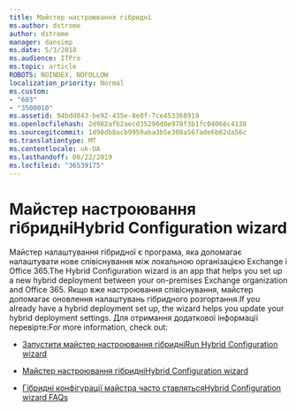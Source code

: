 ```yaml
---
title: Майстер настроювання гібридні
ms.author: dstrome
author: dstrome
manager: dansimp
ms.date: 5/3/2018
ms.audience: ITPro
ms.topic: article
ROBOTS: NOINDEX, NOFOLLOW
localization_priority: Normal
ms.custom:
- "603"
- "3500010"
ms.assetid: 94bdd043-be92-435e-8e0f-7ce453368919
ms.openlocfilehash: 2d982afb2aecd35296d0e978f3b1fc04068c4138
ms.sourcegitcommit: 1d98db8acb9959aba3b5e308a567ade6b62da56c
ms.translationtype: MT
ms.contentlocale: uk-UA
ms.lasthandoff: 08/22/2019
ms.locfileid: "36539175"
---
```

# <a name="hybrid-configuration-wizard"></a><span data-ttu-id="3e4f8-102">Майстер настроювання гібридні</span><span class="sxs-lookup"><span data-stu-id="3e4f8-102">Hybrid Configuration wizard</span></span>

<span data-ttu-id="3e4f8-103">Майстер налаштування гібридної є програма, яка допомагає налаштувати нове співіснування між локальною організацією Exchange і Office 365.</span><span class="sxs-lookup"><span data-stu-id="3e4f8-103">The Hybrid Configuration wizard is an app that helps you set up a new hybrid deployment between your on-premises Exchange organization and Office 365.</span></span> <span data-ttu-id="3e4f8-104">Якщо вже настроювання співіснування, майстер допомагає оновлення налаштувань гібридного розгортання.</span><span class="sxs-lookup"><span data-stu-id="3e4f8-104">If you already have a hybrid deployment set up, the wizard helps you update your hybrid deployment settings.</span></span> <span data-ttu-id="3e4f8-105">Для отримання додаткової інформації перевірте:</span><span class="sxs-lookup"><span data-stu-id="3e4f8-105">For more information, check out:</span></span>
  
- [<span data-ttu-id="3e4f8-106">Запустити майстер настроювання гібридні</span><span class="sxs-lookup"><span data-stu-id="3e4f8-106">Run Hybrid Configuration wizard</span></span>](https://technet.microsoft.com/library/mt595788%28v=exchg.150%29.aspx)

- [<span data-ttu-id="3e4f8-107">Майстер настроювання гібридні</span><span class="sxs-lookup"><span data-stu-id="3e4f8-107">Hybrid Configuration wizard</span></span>](https://technet.microsoft.com/library/hh529921%28v=exchg.150%29.aspx)

- [<span data-ttu-id="3e4f8-108">Гібридні конфігурації майстра часто ставляться</span><span class="sxs-lookup"><span data-stu-id="3e4f8-108">Hybrid Configuration wizard FAQs</span></span>](https://technet.microsoft.com/library/mt488940%28v=exchg.150%29.aspx)
